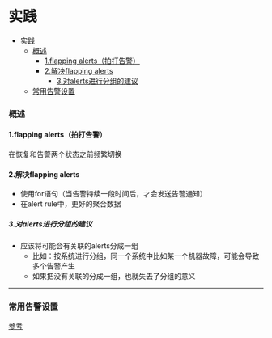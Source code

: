 # 实践

<!-- @import "[TOC]" {cmd="toc" depthFrom=1 depthTo=6 orderedList=false} -->
<!-- code_chunk_output -->

- [实践](#实践)
    - [概述](#概述)
      - [1.flapping alerts（拍打告警）](#1flapping-alerts拍打告警)
      - [2.解决flapping alerts](#2解决flapping-alerts)
        - [3.对alerts进行分组的建议](#3对alerts进行分组的建议)
    - [常用告警设置](#常用告警设置)

<!-- /code_chunk_output -->

### 概述

#### 1.flapping alerts（拍打告警）
在恢复和告警两个状态之前频繁切换

#### 2.解决flapping alerts
* 使用for语句（当告警持续一段时间后，才会发送告警通知）
* 在alert rule中，更好的聚合数据

##### 3.对alerts进行分组的建议
* 应该将可能会有关联的alerts分成一组
  * 比如：按系统进行分组，同一个系统中比如某一个机器故障，可能会导致多个告警产生
  * 如果把没有关联的分成一组，也就失去了分组的意义

***

### 常用告警设置

[参考](https://awesome-prometheus-alerts.grep.to/rules.html)
